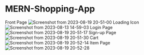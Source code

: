 # MERN-Shopping-App
Front Page
![Screenshot from 2023-08-19 20-51-00](https://github.com/sahilk426/MERN-Shopping-App/assets/26874377/7126ed35-0eef-462d-b62b-90a92674108e)
Loading Icon
![Screenshot from 2023-08-13 14-59-03](https://github.com/sahilk426/MERN-Shopping-App/assets/26874377/890ad6dd-ff07-42ae-86fd-27f140eb9fc9)
Login Page
![Screenshot from 2023-08-19 20-51-17](https://github.com/sahilk426/MERN-Shopping-App/assets/26874377/c69bc11c-c7e2-4c61-8f35-13608780878d)
Sign-up Page
![Screenshot from 2023-08-19 20-51-30](https://github.com/sahilk426/MERN-Shopping-App/assets/26874377/0c5ff17f-f2c8-474f-92e7-ed6e00f34f63)
Cart
![Screenshot from 2023-08-19 20-52-14](https://github.com/sahilk426/MERN-Shopping-App/assets/26874377/681f52a7-5da8-449e-a444-d7edaeb23923)
Item Page
![Screenshot from 2023-08-19 20-52-28](https://github.com/sahilk426/MERN-Shopping-App/assets/26874377/7bef86a1-35ef-4f91-8656-c7884fd95208)
